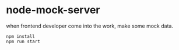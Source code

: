 # node-mock-server
when frontend developer come into the work, make some mock data.


`npm install` <Br>
`npm run start`
